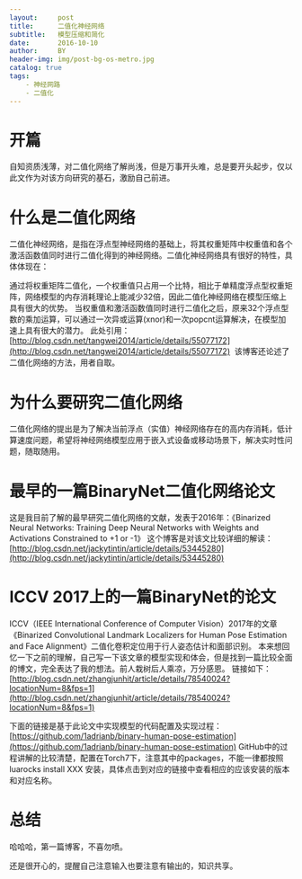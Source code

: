 ```yaml
---
layout:     post
title:      二值化神经网络
subtitle:   模型压缩和简化
date:       2016-10-10
author:     BY
header-img: img/post-bg-os-metro.jpg
catalog: true
tags:
    - 神经网路
    - 二值化
---
```


# 开篇

自知资质浅薄，对二值化网络了解尚浅，但是万事开头难，总是要开头起步，仅以此文作为对该方向研究的基石，激励自己前进。

# 什么是二值化网络

二值化神经网络，是指在浮点型神经网络的基础上，将其权重矩阵中权重值和各个激活函数值同时进行二值化得到的神经网络。二值化神经网络具有很好的特性，具体体现在：

通过将权重矩阵二值化，一个权重值只占用一个比特，相比于单精度浮点型权重矩阵，网络模型的内存消耗理论上能减少32倍，因此二值化神经网络在模型压缩上具有很大的优势。
当权重值和激活函数值同时进行二值化之后，原来32个浮点型数的乘加运算，可以通过一次异或运算(xnor)和一次popcnt运算解决，在模型加速上具有很大的潜力。
此处引用：
[http://blog.csdn.net/tangwei2014/article/details/55077172](http://blog.csdn.net/tangwei2014/article/details/55077172)  该博客还论述了二值化网络的方法，用者自取。

# 为什么要研究二值化网络

二值化网络的提出是为了解决当前浮点（实值）神经网络存在的高内存消耗，低计算速度问题，希望将神经网络模型应用于嵌入式设备或移动场景下，解决实时性问题，随取随用。

# 最早的一篇BinaryNet二值化网络论文
这是我目前了解的最早研究二值化网络的文献，发表于2016年：《Binarized Neural Networks: Training Deep Neural Networks with Weights and Activations Constrained to +1 or -1》
这个博客是对该文比较详细的解读：
[http://blog.csdn.net/jackytintin/article/details/53445280](http://blog.csdn.net/jackytintin/article/details/53445280)

# ICCV 2017上的一篇BinaryNet的论文

ICCV（IEEE International Conference of Computer Vision）2017年的文章《Binarized Convolutional Landmark Localizers for Human Pose Estimation and Face Alignment》二值化卷积定位用于行人姿态估计和面部识别。
本来想回忆一下之前的理解，自己写一下该文章的模型实现和体会，但是找到一篇比较全面的博文，完全表达了我的想法。前人栽树后人乘凉，万分感恩。
链接如下：
[http://blog.csdn.net/zhangjunhit/article/details/78540024?locationNum=8&fps=1](http://blog.csdn.net/zhangjunhit/article/details/78540024?locationNum=8&fps=1)

下面的链接是基于此论文中实现模型的代码配置及实现过程：
[https://github.com/1adrianb/binary-human-pose-estimation](https://github.com/1adrianb/binary-human-pose-estimation)
GitHub中的过程讲解的比较清楚，配置在Torch7下，注意其中的packages，不能一律都按照luarocks install XXX  安装，具体点击到对应的链接中查看相应的应该安装的版本和对应名称。

# 总结 

哈哈哈，第一篇博客，不喜勿喷。

还是很开心的，提醒自己注意输入也要注意有输出的，知识共享。
